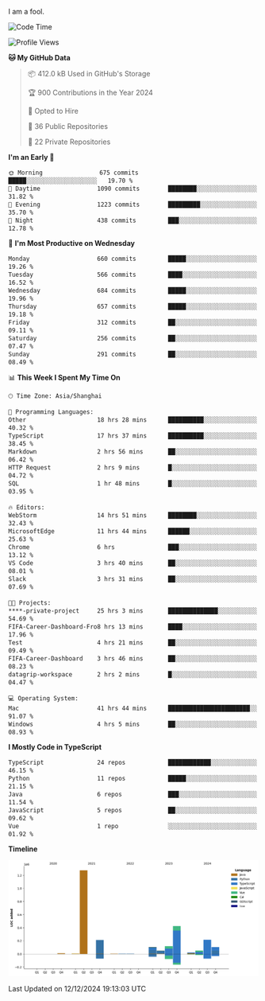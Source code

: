 I am a fool.

<!--START_SECTION:waka-->
![Code Time](http://img.shields.io/badge/Code%20Time-2%2C250%20hrs%2036%20mins-blue)

![Profile Views](http://img.shields.io/badge/Profile%20Views-4-blue)

**🐱 My GitHub Data** 

> 📦 412.0 kB Used in GitHub's Storage 
 > 
> 🏆 900 Contributions in the Year 2024
 > 
> 💼 Opted to Hire
 > 
> 📜 36 Public Repositories 
 > 
> 🔑 22 Private Repositories 
 > 
**I'm an Early 🐤** 

```text
🌞 Morning                675 commits         █████░░░░░░░░░░░░░░░░░░░░   19.70 % 
🌆 Daytime                1090 commits        ████████░░░░░░░░░░░░░░░░░   31.82 % 
🌃 Evening                1223 commits        █████████░░░░░░░░░░░░░░░░   35.70 % 
🌙 Night                  438 commits         ███░░░░░░░░░░░░░░░░░░░░░░   12.78 % 
```
📅 **I'm Most Productive on Wednesday** 

```text
Monday                   660 commits         █████░░░░░░░░░░░░░░░░░░░░   19.26 % 
Tuesday                  566 commits         ████░░░░░░░░░░░░░░░░░░░░░   16.52 % 
Wednesday                684 commits         █████░░░░░░░░░░░░░░░░░░░░   19.96 % 
Thursday                 657 commits         █████░░░░░░░░░░░░░░░░░░░░   19.18 % 
Friday                   312 commits         ██░░░░░░░░░░░░░░░░░░░░░░░   09.11 % 
Saturday                 256 commits         ██░░░░░░░░░░░░░░░░░░░░░░░   07.47 % 
Sunday                   291 commits         ██░░░░░░░░░░░░░░░░░░░░░░░   08.49 % 
```


📊 **This Week I Spent My Time On** 

```text
🕑︎ Time Zone: Asia/Shanghai

💬 Programming Languages: 
Other                    18 hrs 28 mins      ██████████░░░░░░░░░░░░░░░   40.32 % 
TypeScript               17 hrs 37 mins      ██████████░░░░░░░░░░░░░░░   38.45 % 
Markdown                 2 hrs 56 mins       ██░░░░░░░░░░░░░░░░░░░░░░░   06.42 % 
HTTP Request             2 hrs 9 mins        █░░░░░░░░░░░░░░░░░░░░░░░░   04.72 % 
SQL                      1 hr 48 mins        █░░░░░░░░░░░░░░░░░░░░░░░░   03.95 % 

🔥 Editors: 
WebStorm                 14 hrs 51 mins      ████████░░░░░░░░░░░░░░░░░   32.43 % 
MicrosoftEdge            11 hrs 44 mins      ██████░░░░░░░░░░░░░░░░░░░   25.63 % 
Chrome                   6 hrs               ███░░░░░░░░░░░░░░░░░░░░░░   13.12 % 
VS Code                  3 hrs 40 mins       ██░░░░░░░░░░░░░░░░░░░░░░░   08.01 % 
Slack                    3 hrs 31 mins       ██░░░░░░░░░░░░░░░░░░░░░░░   07.69 % 

🐱‍💻 Projects: 
****-private-project     25 hrs 3 mins       ██████████████░░░░░░░░░░░   54.69 % 
FIFA-Career-Dashboard-Fro8 hrs 13 mins       ████░░░░░░░░░░░░░░░░░░░░░   17.96 % 
Test                     4 hrs 21 mins       ██░░░░░░░░░░░░░░░░░░░░░░░   09.49 % 
FIFA-Career-Dashboard    3 hrs 46 mins       ██░░░░░░░░░░░░░░░░░░░░░░░   08.23 % 
datagrip-workspace       2 hrs 2 mins        █░░░░░░░░░░░░░░░░░░░░░░░░   04.47 % 

💻 Operating System: 
Mac                      41 hrs 44 mins      ███████████████████████░░   91.07 % 
Windows                  4 hrs 5 mins        ██░░░░░░░░░░░░░░░░░░░░░░░   08.93 % 
```

**I Mostly Code in TypeScript** 

```text
TypeScript               24 repos            ████████████░░░░░░░░░░░░░   46.15 % 
Python                   11 repos            █████░░░░░░░░░░░░░░░░░░░░   21.15 % 
Java                     6 repos             ███░░░░░░░░░░░░░░░░░░░░░░   11.54 % 
JavaScript               5 repos             ██░░░░░░░░░░░░░░░░░░░░░░░   09.62 % 
Vue                      1 repo              ░░░░░░░░░░░░░░░░░░░░░░░░░   01.92 % 
```



**Timeline**

![Lines of Code chart](https://raw.githubusercontent.com/VeejaLiu/VeejaLiu/master/assets/bar_graph.png)


 Last Updated on 12/12/2024 19:13:03 UTC
<!--END_SECTION:waka-->
